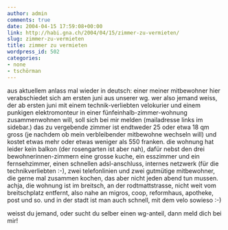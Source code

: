 ```yaml
---
author: admin
comments: true
date: 2004-04-15 17:59:08+00:00
link: http://habi.gna.ch/2004/04/15/zimmer-zu-vermieten/
slug: zimmer-zu-vermieten
title: zimmer zu vermieten
wordpress_id: 502
categories:
- none
- tschörman
---
```


aus aktuellem anlass mal wieder in deutsch:
einer meiner mitbewohner hier verabschiedet sich am ersten juni aus unserer wg.
wer also jemand weiss, der ab ersten juni mit einem technik-verliebten velokurier und einem punkigen elektromonteur in einer fünfeinhalb-zimmer-wohnung zusammenwohnen will, soll sich bei mir melden (mailadresse links im sidebar.)
das zu vergebende zimmer ist endtweder 25 oder etwa 18 qm gross (je nachdem ob mein verbleibender mitbewohne wechseln will) und kostet etwas mehr oder etwas weniger als 550 franken. 
die wohnung hat leider kein balkon (der rosengarten ist aber nah), dafür nebst den drei bewohnerinnen-zimmern eine grosse kuche, ein esszimmer und ein fernsehzimmer, einen schnellen adsl-anschluss, internes netzwerk (für die technikverliebten :-), zwei telefonlinien und zwei gutmütige mitbewohner, die gerne mal zusammen kochen, das aber nicht jeden abend tun mussen.
achja, die wohnung ist im breitsch, an der rodtmattstrasse, nicht weit vom breitschplatz entfernt, also nahe an migros, coop, reformhaus, apotheke, post und so. und in der stadt ist man auch schnell, mit dem velo sowieso :-)

weisst du jemand, oder sucht du selber einen wg-anteil, dann meld dich bei mir!
